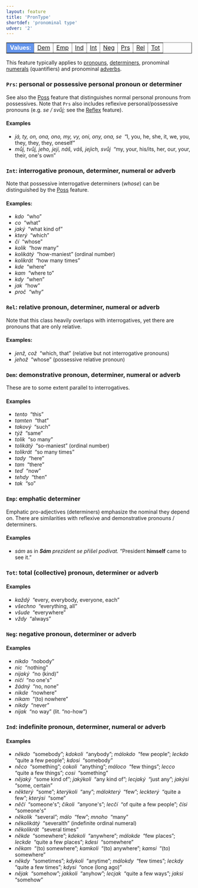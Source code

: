 ```yaml
---
layout: feature
title: 'PronType'
shortdef: 'pronominal type'
udver: '2'
---
```


<table class="typeindex" border="1">
<tr>
  <td style="background-color:cornflowerblue;color:white"><strong>Values:</strong> </td>
  <td><a href="#Dem">Dem</a></td>
  <td><a href="#Emp">Emp</a></td>
  <td><a href="#Ind">Ind</a></td>
  <td><a href="#Int">Int</a></td>
  <td><a href="#Neg">Neg</a></td>
  <td><a href="#Prs">Prs</a></td>
  <td><a href="#Rel">Rel</a></td>
  <td><a href="#Tot">Tot</a></td>
</tr>
</table>

This feature typically applies to [pronouns](cs-pos/PRON),
[determiners](cs-pos/DET), pronominal [numerals](cs-pos/NUM)
(quantifiers) and pronominal [adverbs](cs-pos/ADV).

### <a name="Prs">`Prs`</a>: personal or possessive personal pronoun or determiner

See also the [Poss]() feature that distinguishes normal personal
pronouns from possessives. Note that `Prs` also includes reflexive
personal/possessive pronouns (e.g. _se / svůj;_ see the
[Reflex]() feature).

#### Examples

* _já, ty, on, ona, ono, my, vy, oni, ony, ona, se&nbsp;_ “I, you, he, she, it, we, you, they, they, they, oneself”
* _můj, tvůj, jeho, její, náš, váš, jejich, svůj&nbsp;_ “my, your, his/its, her, our, your, their, one's own”

### <a name="Int">`Int`</a>: interrogative pronoun, determiner, numeral or adverb

Note that possessive interrogative determiners (_whose_) can be
distinguished by the [Poss]() feature.

#### Examples: 

* _kdo&nbsp;_ “who”
* _co&nbsp;_ “what”
* _jaký&nbsp;_ “what kind of”
* _který&nbsp;_ “which”
* _čí&nbsp;_ “whose”
* _kolik&nbsp;_ “how many”
* _kolikátý&nbsp;_ “how-maniest” (ordinal number)
* _kolikrát&nbsp;_ “how many times”
* _kde&nbsp;_ “where”
* _kam&nbsp;_ “where to”
* _kdy&nbsp;_ “when”
* _jak&nbsp;_ “how”
* _proč&nbsp;_ “why”

### <a name="Rel">`Rel`</a>: relative pronoun, determiner, numeral or adverb

Note that this class heavily overlaps with
interrogatives, yet there are pronouns that are only relative.

#### Examples: 

* _jenž, což&nbsp;_ “which, that” (relative but not interrogative pronouns)
* _jehož&nbsp;_ “whose” (possessive relative pronoun)

### <a name="Dem">`Dem`</a>: demonstrative pronoun, determiner, numeral or adverb

These are to some extent parallel to interrogatives.

#### Examples

* _tento&nbsp;_ “this”
* _tamten&nbsp;_ “that”
* _takový&nbsp;_ “such”
* _týž&nbsp;_ “same”
* _tolik&nbsp;_ “so many”
* _tolikátý&nbsp;_ “so-maniest” (ordinal number)
* _tolikrát&nbsp;_ “so many times”
* _tady&nbsp;_ “here”
* _tam&nbsp;_ “there”
* _teď&nbsp;_ “now”
* _tehdy&nbsp;_ “then”
* _tak&nbsp;_ “so”

### <a name="Emp">`Emp`</a>: emphatic determiner

Emphatic pro-adjectives (determiners) emphasize the nominal they depend on.
There are similarities with reflexive and demonstrative pronouns / determiners.

#### Examples

* _sám_ as in _<b>Sám</b> prezident se přišel podívat._ “President <b>himself</b> came to see it.”

### <a name="Tot">`Tot`</a>: total (collective) pronoun, determiner or adverb

#### Examples

* _každý&nbsp;_ “every, everybody, everyone, each”
* _všechno&nbsp;_ “everything, all”
* _všude&nbsp;_ “everywhere”
* _vždy&nbsp;_ “always”

### <a name="Neg">`Neg`</a>: negative pronoun, determiner or adverb

#### Examples

* _nikdo&nbsp;_ “nobody”
* _nic&nbsp;_ “nothing”
* _nijaký&nbsp;_ “no (kind)”
* _ničí&nbsp;_ “no one's”
* _žádný&nbsp;_ “no, none”
* _nikde&nbsp;_ “nowhere”
* _nikam&nbsp;_ “(to) nowhere”
* _nikdy&nbsp;_ “never”
* _nijak&nbsp;_ “no way” (lit. “no-how”)

### <a name="Ind">`Ind`</a>: indefinite pronoun, determiner, numeral or adverb

#### Examples

* _někdo&nbsp;_ “somebody”; _kdokoli&nbsp;_ “anybody”; _málokdo&nbsp;_ “few people”; _leckdo&nbsp;_ “quite a few people”; _kdosi&nbsp;_ “somebody”
* _něco&nbsp;_ “something”; _cokoli&nbsp;_ “anything”; _máloco&nbsp;_ “few things”; _lecco&nbsp;_ “quite a few things”; _cosi&nbsp;_ “something”
* _nějaký&nbsp;_ “some kind of”; _jakýkoli&nbsp;_ “any kind of”; _lecjaký&nbsp;_ “just any”; _jakýsi&nbsp;_ “some, certain”
* _některý&nbsp;_ “some”; _kterýkoli&nbsp;_ “any”; _málokterý&nbsp;_ “few”; _leckterý&nbsp;_ “quite a few”; _kterýsi&nbsp;_ “some”
* _něčí&nbsp;_ “someone's”; _číkoli&nbsp;_ “anyone's”; _lecčí&nbsp;_ “of quite a few people”; _čísi&nbsp;_ “someone's”
* _několik&nbsp;_ “several”; _málo&nbsp;_ “few”; _mnoho&nbsp;_ “many”
* _několikátý&nbsp;_ “severalth” (indefinite ordinal numeral)
* _několikrát&nbsp;_ “several times”
* _někde&nbsp;_ “somewhere”; _kdekoli&nbsp;_ “anywhere”; _málokde&nbsp;_ “few places”; _leckde&nbsp;_ “quite a few places”; _kdesi&nbsp;_ “somewhere”
* _někam&nbsp;_ “(to) somewhere”; _kamkoli&nbsp;_ “(to) anywhere”; _kamsi&nbsp;_ “(to) somewhere”
* _někdy&nbsp;_ “sometimes”; _kdykoli&nbsp;_ “anytime”; _málokdy&nbsp;_ “few times”; _leckdy&nbsp;_ “quite a few times”; _kdysi&nbsp;_ “once (long ago)”
* _nějak&nbsp;_ “somehow”; _jakkoli&nbsp;_ “anyhow”; _lecjak&nbsp;_ “quite a few ways”; _jaksi&nbsp;_ “somehow”
